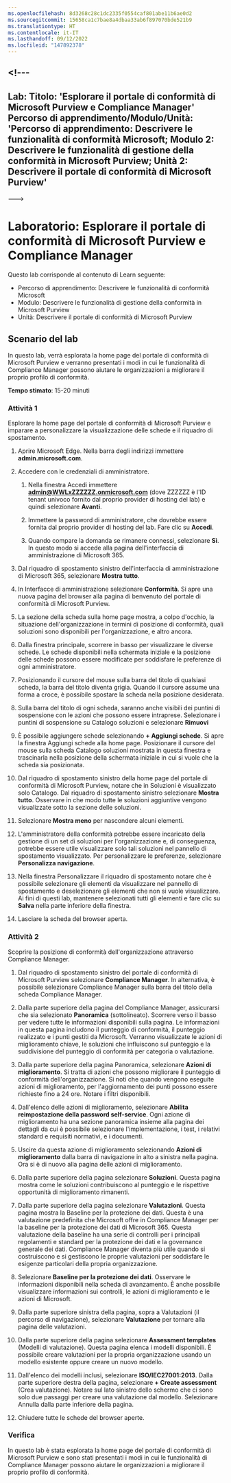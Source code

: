 ```yaml
---
ms.openlocfilehash: 8d3268c28c1dc2335f0554caf801abe11b6ae0d2
ms.sourcegitcommit: 15658ca1c7bae8a4dbaa33ab6f897070bde521b9
ms.translationtype: HT
ms.contentlocale: it-IT
ms.lasthandoff: 09/12/2022
ms.locfileid: "147892378"
---
```

<a name="---"></a><!---
---
Lab: Titolo: 'Esplorare il portale di conformità di Microsoft Purview e Compliance Manager' Percorso di apprendimento/Modulo/Unità: 'Percorso di apprendimento: Descrivere le funzionalità di conformità Microsoft; Modulo 2: Descrivere le funzionalità di gestione della conformità in Microsoft Purview; Unità 2: Descrivere il portale di conformità di Microsoft Purview'
---
--->

# <a name="lab-explore-the-microsoft-purview-compliance-portal--compliance-manager"></a>Laboratorio: Esplorare il portale di conformità di Microsoft Purview e Compliance Manager

Questo lab corrisponde al contenuto di Learn seguente:

- Percorso di apprendimento: Descrivere le funzionalità di conformità Microsoft
- Modulo: Descrivere le funzionalità di gestione della conformità in Microsoft Purview
- Unità: Descrivere il portale di conformità di Microsoft Purview

## <a name="lab-scenario"></a>Scenario del lab

In questo lab, verrà esplorata la home page del portale di conformità di Microsoft Purview e verranno presentati i modi in cui le funzionalità di Compliance Manager possono aiutare le organizzazioni a migliorare il proprio profilo di conformità.

**Tempo stimato**: 15-20 minuti

### <a name="task-1"></a>Attività 1

Esplorare la home page del portale di conformità di Microsoft Purview e imparare a personalizzare la visualizzazione delle schede e il riquadro di spostamento.

1. Aprire Microsoft Edge. Nella barra degli indirizzi immettere **admin.microsoft.com**.

1. Accedere con le credenziali di amministratore.
    1. Nella finestra Accedi immettere **admin@WWLxZZZZZZ.onmicrosoft.com** (dove ZZZZZZ è l'ID tenant univoco fornito dal proprio provider di hosting del lab) e quindi selezionare **Avanti**.

    1. Immettere la password di amministratore, che dovrebbe essere fornita dal proprio provider di hosting del lab. Fare clic su **Accedi**.
    1. Quando compare la domanda se rimanere connessi, selezionare **Sì**. In questo modo si accede alla pagina dell'interfaccia di amministrazione di Microsoft 365.

1. Dal riquadro di spostamento sinistro dell'interfaccia di amministrazione di Microsoft 365, selezionare **Mostra tutto**.

1. In Interfacce di amministrazione selezionare **Conformità**.  Si apre una nuova pagina del browser alla pagina di benvenuto del portale di conformità di Microsoft Purview.  
1. La sezione della scheda sulla home page mostra, a colpo d'occhio, la situazione dell'organizzazione in termini di posizione di conformità, quali soluzioni sono disponibili per l'organizzazione, e altro ancora.
1. Dalla finestra principale, scorrere in basso per visualizzare le diverse schede. Le schede disponibili nella schermata iniziale e la posizione delle schede possono essere modificate per soddisfare le preferenze di ogni amministratore.  
1. Posizionando il cursore del mouse sulla barra del titolo di qualsiasi scheda, la barra del titolo diventa grigia.  Quando il cursore assume una forma a croce, è possibile spostare la scheda nella posizione desiderata.
1. Sulla barra del titolo di ogni scheda, saranno anche visibili dei puntini di sospensione con le azioni che possono essere intraprese.  Selezionare i puntini di sospensione su Catalogo soluzioni e selezionare **Rimuovi**
1. È possibile aggiungere schede selezionando **+ Aggiungi schede**.  Si apre la finestra Aggiungi schede alla home page.  Posizionare il cursore del mouse sulla scheda Catalogo soluzioni mostrata in questa finestra e trascinarla nella posizione della schermata iniziale in cui si vuole che la scheda sia posizionata.
1. Dal riquadro di spostamento sinistro della home page del portale di conformità di Microsoft Purview, notare che in Soluzioni è visualizzato solo Catalogo.  Dal riquadro di spostamento sinistro selezionare **Mostra tutto**.  Osservare in che modo tutte le soluzioni aggiuntive vengono visualizzate sotto la sezione delle soluzioni.  
1. Selezionare **Mostra meno** per nascondere alcuni elementi.
1. L'amministratore della conformità potrebbe essere incaricato della gestione di un set di soluzioni per l'organizzazione e, di conseguenza, potrebbe essere utile visualizzare solo tali soluzioni nel pannello di spostamento visualizzato. Per personalizzare le preferenze, selezionare **Personalizza navigazione**.  
1. Nella finestra Personalizzare il riquadro di spostamento notare che è possibile selezionare gli elementi da visualizzare nel pannello di spostamento e deselezionare gli elementi che non si vuole visualizzare. Ai fini di questi lab, mantenere selezionati tutti gli elementi e fare clic su **Salva** nella parte inferiore della finestra.  
1. Lasciare la scheda del browser aperta.

### <a name="task-2"></a>Attività 2

Scoprire la posizione di conformità dell'organizzazione attraverso Compliance Manager.

1. Dal riquadro di spostamento sinistro del portale di conformità di Microsoft Purview selezionare **Compliance Manager**.  In alternativa, è possibile selezionare Compliance Manager sulla barra del titolo della scheda Compliance Manager.

1. Dalla parte superiore della pagina del Compliance Manager, assicurarsi che sia selezionato **Panoramica** (sottolineato). Scorrere verso il basso per vedere tutte le informazioni disponibili sulla pagina.  Le informazioni in questa pagina includono il punteggio di conformità, il punteggio realizzato e i punti gestiti da Microsoft.   Verranno visualizzate le azioni di miglioramento chiave, le soluzioni che influiscono sul punteggio e la suddivisione del punteggio di conformità per categoria o valutazione.

1. Dalla parte superiore della pagina Panoramica, selezionare **Azioni di miglioramento**.  Si tratta di azioni che possono migliorare il punteggio di conformità dell'organizzazione. Si noti che quando vengono eseguite azioni di miglioramento, per l'aggiornamento dei punti possono essere richieste fino a 24 ore.  Notare i filtri disponibili.

1. Dall'elenco delle azioni di miglioramento, selezionare **Abilita reimpostazione della password self-service**.  Ogni azione di miglioramento ha una sezione panoramica insieme alla pagina dei dettagli da cui è possibile selezionare l'implementazione, i test, i relativi standard e requisiti normativi, e i documenti.

1. Uscire da questa azione di miglioramento selezionando **Azioni di miglioramento** dalla barra di navigazione in alto a sinistra nella pagina.  Ora si è di nuovo alla pagina delle azioni di miglioramento.

1. Dalla parte superiore della pagina selezionare **Soluzioni**. Questa pagina mostra come le soluzioni contribuiscono al punteggio e le rispettive opportunità di miglioramento rimanenti.

1. Dalla parte superiore della pagina selezionare **Valutazioni**. Questa pagina mostra la Baseline per la protezione dei dati.  Questa è una valutazione predefinita che Microsoft offre in Compliance Manager per la baseline per la protezione dei dati di Microsoft 365.  Questa valutazione della baseline ha una serie di controlli per i principali regolamenti e standard per la protezione dei dati e la governance generale dei dati. Compliance Manager diventa più utile quando si costruiscono e si gestiscono le proprie valutazioni per soddisfare le esigenze particolari della propria organizzazione.

1. Selezionare **Baseline per la protezione dei dati**.  Osservare le informazioni disponibili nella scheda di avanzamento.  È anche possibile visualizzare informazioni sui controlli, le azioni di miglioramento e le azioni di Microsoft.  

1. Dalla parte superiore sinistra della pagina, sopra a Valutazioni (il percorso di navigazione), selezionare **Valutazione** per tornare alla pagina delle valutazioni.  

1. Dalla parte superiore della pagina selezionare **Assessment templates** (Modelli di valutazione).  Questa pagina elenca i modelli disponibili. È possibile creare valutazioni per la propria organizzazione usando un modello esistente oppure creare un nuovo modello.

1. Dall'elenco dei modelli inclusi, selezionare **ISO/IEC27001:2013**. Dalla parte superiore destra della pagina, selezionare **+ Create assessment** (Crea valutazione).  Notare sul lato sinistro dello schermo che ci sono solo due passaggi per creare una valutazione dal modello.  Selezionare Annulla dalla parte inferiore della pagina.

1. Chiudere tutte le schede del browser aperte.

### <a name="review"></a>Verifica

In questo lab è stata esplorata la home page del portale di conformità di Microsoft Purview e sono stati presentati i modi in cui le funzionalità di Compliance Manager possono aiutare le organizzazioni a migliorare il proprio profilo di conformità.
